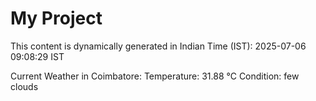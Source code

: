 # My Project

This content is dynamically generated in Indian Time (IST): 2025-07-06 09:08:29 IST


Current Weather in Coimbatore:
Temperature: 31.88 °C
Condition: few clouds
